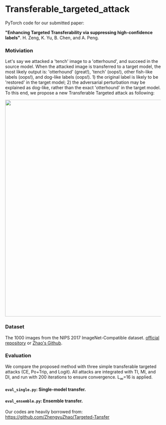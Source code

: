 # Transferable_targeted_attack
PyTorch code for our submitted paper:

**"Enhancing Targeted Transferability via suppressing high-confidence labels"**. H. Zeng, K. Yu, B. Chen, and A. Peng.

### Motiviation
Let's say we attacked a 'tench' image to a 'otterhound', and succeed in the source model. When the attacked image is transferred to a target model, the most likely output is: 'otterhound' (great!), 'tench' (oops!), other fish-like labels (oops!), and dog-like labels (oops!). 1) the original label is likely to be 'restored' in the target model; 2) the adversarial perturbation may be explained as dog-like, rather than the exact 'otterhound' in the target model.  
To this end, we propose a new Transferable Targeted attack as following:
<p align="left">
  <img src="https://github.com/zengh5/Transferable_targeted_attack/Figures/transfer_ensemble.PNG" width='700'>
</p>

### Dataset
The 1000 images from the NIPS 2017 ImageNet-Compatible dataset. [official repository](https://github.com/cleverhans-lab/cleverhans/tree/master/cleverhans_v3.1.0/examples/nips17_adversarial_competition/dataset) or [Zhao's Github](https://github.com/ZhengyuZhao/Targeted-Tansfer/tree/main/dataset). 

### Evaluation
We compare the proposed method with three simple transferable targeted attacks (CE, Po+Trip, and Logit).
All attacks are integrated with TI, MI, and DI, and run with 200 iterations to ensure convergence.
L<sub>&infin;</sub>=16 is applied.

#### ```eval_single.py```: Single-model transfer.
#### ```eval_ensemble.py```: Ensemble transfer. 

Our codes are heavily borrowed from:
https://github.com/ZhengyuZhao/Targeted-Tansfer
